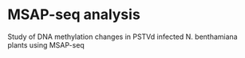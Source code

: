 # MSAP-seq analysis
Study of DNA methylation changes in PSTVd infected N. benthamiana plants using MSAP-seq

